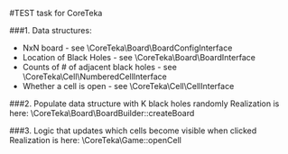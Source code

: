 
#TEST task for CoreTeka

###1. Data structures:
- NxN board - see \CoreTeka\Board\BoardConfigInterface
- Location of Black Holes - see \CoreTeka\Board\BoardInterface
- Counts of # of adjacent black holes - see \CoreTeka\Cell\NumberedCellInterface
- Whether a cell is open - see \CoreTeka\Cell\CellInterface

###2. Populate data structure with K black holes randomly
Realization is here: \CoreTeka\Board\BoardBuilder::createBoard

###3. Logic that updates which cells become visible when clicked
Realization is here: \CoreTeka\Game::openCell